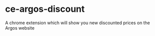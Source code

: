 # ce-argos-discount
A chrome extension which will show you new discounted prices on the Argos website
